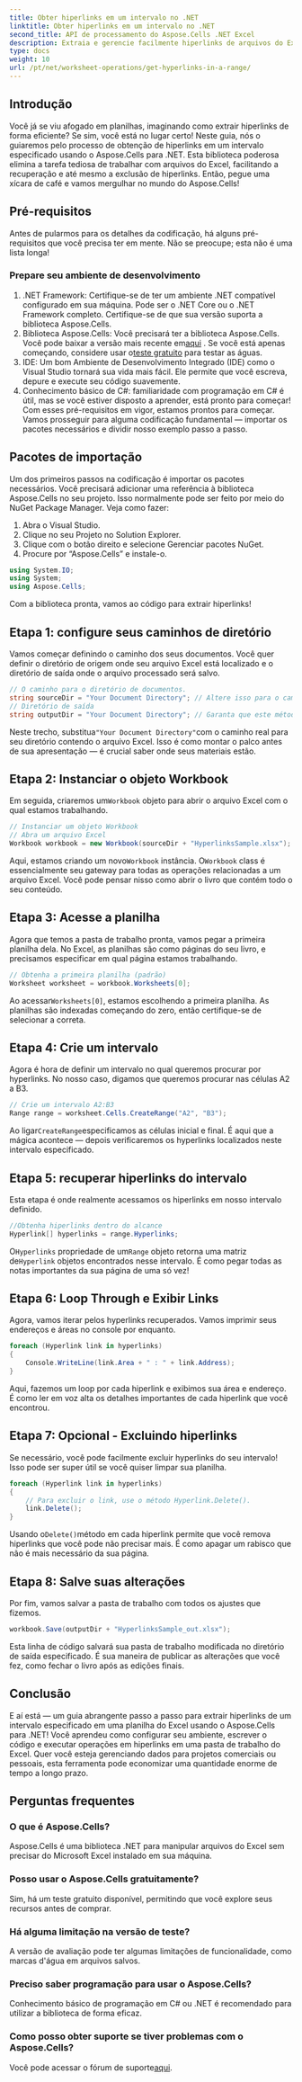 ```yaml
---
title: Obter hiperlinks em um intervalo no .NET
linktitle: Obter hiperlinks em um intervalo no .NET
second_title: API de processamento do Aspose.Cells .NET Excel
description: Extraia e gerencie facilmente hiperlinks de arquivos do Excel com o Aspose.Cells para .NET. Guia passo a passo e exemplos de código incluídos.
type: docs
weight: 10
url: /pt/net/worksheet-operations/get-hyperlinks-in-a-range/
---
```

## Introdução
Você já se viu afogado em planilhas, imaginando como extrair hiperlinks de forma eficiente? Se sim, você está no lugar certo! Neste guia, nós o guiaremos pelo processo de obtenção de hiperlinks em um intervalo especificado usando o Aspose.Cells para .NET. Esta biblioteca poderosa elimina a tarefa tediosa de trabalhar com arquivos do Excel, facilitando a recuperação e até mesmo a exclusão de hiperlinks. Então, pegue uma xícara de café e vamos mergulhar no mundo do Aspose.Cells!
## Pré-requisitos
Antes de pularmos para os detalhes da codificação, há alguns pré-requisitos que você precisa ter em mente. Não se preocupe; esta não é uma lista longa!
### Prepare seu ambiente de desenvolvimento
1. .NET Framework: Certifique-se de ter um ambiente .NET compatível configurado em sua máquina. Pode ser o .NET Core ou o .NET Framework completo. Certifique-se de que sua versão suporta a biblioteca Aspose.Cells.
2.  Biblioteca Aspose.Cells: Você precisará ter a biblioteca Aspose.Cells. Você pode baixar a versão mais recente em[aqui](https://releases.aspose.com/cells/net/) . Se você está apenas começando, considere usar o[teste gratuito](https://releases.aspose.com/) para testar as águas.
3. IDE: Um bom Ambiente de Desenvolvimento Integrado (IDE) como o Visual Studio tornará sua vida mais fácil. Ele permite que você escreva, depure e execute seu código suavemente.
4. Conhecimento básico de C#: familiaridade com programação em C# é útil, mas se você estiver disposto a aprender, está pronto para começar!
Com esses pré-requisitos em vigor, estamos prontos para começar. Vamos prosseguir para alguma codificação fundamental — importar os pacotes necessários e dividir nosso exemplo passo a passo.
## Pacotes de importação
Um dos primeiros passos na codificação é importar os pacotes necessários. Você precisará adicionar uma referência à biblioteca Aspose.Cells no seu projeto. Isso normalmente pode ser feito por meio do NuGet Package Manager. Veja como fazer:
1. Abra o Visual Studio.
2. Clique no seu Projeto no Solution Explorer.
3. Clique com o botão direito e selecione Gerenciar pacotes NuGet.
4. Procure por “Aspose.Cells” e instale-o.
```csharp
using System.IO;
using System;
using Aspose.Cells;
```
Com a biblioteca pronta, vamos ao código para extrair hiperlinks!
## Etapa 1: configure seus caminhos de diretório
Vamos começar definindo o caminho dos seus documentos. Você quer definir o diretório de origem onde seu arquivo Excel está localizado e o diretório de saída onde o arquivo processado será salvo.
```csharp
// O caminho para o diretório de documentos.
string sourceDir = "Your Document Directory"; // Altere isso para o caminho do seu arquivo Excel
// Diretório de saída
string outputDir = "Your Document Directory"; // Garanta que este método forneça um caminho de saída válido
```
 Neste trecho, substitua`"Your Document Directory"`com o caminho real para seu diretório contendo o arquivo Excel. Isso é como montar o palco antes de sua apresentação — é crucial saber onde seus materiais estão.
## Etapa 2: Instanciar o objeto Workbook
 Em seguida, criaremos um`Workbook` objeto para abrir o arquivo Excel com o qual estamos trabalhando.
```csharp
// Instanciar um objeto Workbook
// Abra um arquivo Excel
Workbook workbook = new Workbook(sourceDir + "HyperlinksSample.xlsx");
```
 Aqui, estamos criando um novo`Workbook` instância. O`Workbook` class é essencialmente seu gateway para todas as operações relacionadas a um arquivo Excel. Você pode pensar nisso como abrir o livro que contém todo o seu conteúdo.
## Etapa 3: Acesse a planilha
Agora que temos a pasta de trabalho pronta, vamos pegar a primeira planilha dela. No Excel, as planilhas são como páginas do seu livro, e precisamos especificar em qual página estamos trabalhando.
```csharp
// Obtenha a primeira planilha (padrão)
Worksheet worksheet = workbook.Worksheets[0];
```
 Ao acessar`Worksheets[0]`, estamos escolhendo a primeira planilha. As planilhas são indexadas começando do zero, então certifique-se de selecionar a correta.
## Etapa 4: Crie um intervalo
Agora é hora de definir um intervalo no qual queremos procurar por hyperlinks. No nosso caso, digamos que queremos procurar nas células A2 a B3.
```csharp
// Crie um intervalo A2:B3
Range range = worksheet.Cells.CreateRange("A2", "B3");
```
 Ao ligar`CreateRange`especificamos as células inicial e final. É aqui que a mágica acontece — depois verificaremos os hyperlinks localizados neste intervalo especificado.
## Etapa 5: recuperar hiperlinks do intervalo
Esta etapa é onde realmente acessamos os hiperlinks em nosso intervalo definido.
```csharp
//Obtenha hiperlinks dentro do alcance
Hyperlink[] hyperlinks = range.Hyperlinks;
```
 O`Hyperlinks` propriedade de um`Range` objeto retorna uma matriz de`Hyperlink` objetos encontrados nesse intervalo. É como pegar todas as notas importantes da sua página de uma só vez!
## Etapa 6: Loop Through e Exibir Links
Agora, vamos iterar pelos hyperlinks recuperados. Vamos imprimir seus endereços e áreas no console por enquanto.
```csharp
foreach (Hyperlink link in hyperlinks)
{
    Console.WriteLine(link.Area + " : " + link.Address);
}
```
Aqui, fazemos um loop por cada hiperlink e exibimos sua área e endereço. É como ler em voz alta os detalhes importantes de cada hiperlink que você encontrou. 
## Etapa 7: Opcional - Excluindo hiperlinks
Se necessário, você pode facilmente excluir hyperlinks do seu intervalo! Isso pode ser super útil se você quiser limpar sua planilha.
```csharp
foreach (Hyperlink link in hyperlinks)
{
    // Para excluir o link, use o método Hyperlink.Delete().
    link.Delete();
}
```
 Usando o`Delete()`método em cada hiperlink permite que você remova hiperlinks que você pode não precisar mais. É como apagar um rabisco que não é mais necessário da sua página.
## Etapa 8: Salve suas alterações
Por fim, vamos salvar a pasta de trabalho com todos os ajustes que fizemos.
```csharp
workbook.Save(outputDir + "HyperlinksSample_out.xlsx");
```
Esta linha de código salvará sua pasta de trabalho modificada no diretório de saída especificado. É sua maneira de publicar as alterações que você fez, como fechar o livro após as edições finais.
## Conclusão
E aí está — um guia abrangente passo a passo para extrair hiperlinks de um intervalo especificado em uma planilha do Excel usando o Aspose.Cells para .NET! Você aprendeu como configurar seu ambiente, escrever o código e executar operações em hiperlinks em uma pasta de trabalho do Excel. Quer você esteja gerenciando dados para projetos comerciais ou pessoais, esta ferramenta pode economizar uma quantidade enorme de tempo a longo prazo.
## Perguntas frequentes
### O que é Aspose.Cells?
Aspose.Cells é uma biblioteca .NET para manipular arquivos do Excel sem precisar do Microsoft Excel instalado em sua máquina.
### Posso usar o Aspose.Cells gratuitamente?
Sim, há um teste gratuito disponível, permitindo que você explore seus recursos antes de comprar.
### Há alguma limitação na versão de teste?
A versão de avaliação pode ter algumas limitações de funcionalidade, como marcas d'água em arquivos salvos.
### Preciso saber programação para usar o Aspose.Cells?
Conhecimento básico de programação em C# ou .NET é recomendado para utilizar a biblioteca de forma eficaz.
### Como posso obter suporte se tiver problemas com o Aspose.Cells?
 Você pode acessar o fórum de suporte[aqui](https://forum.aspose.com/c/cells/9).